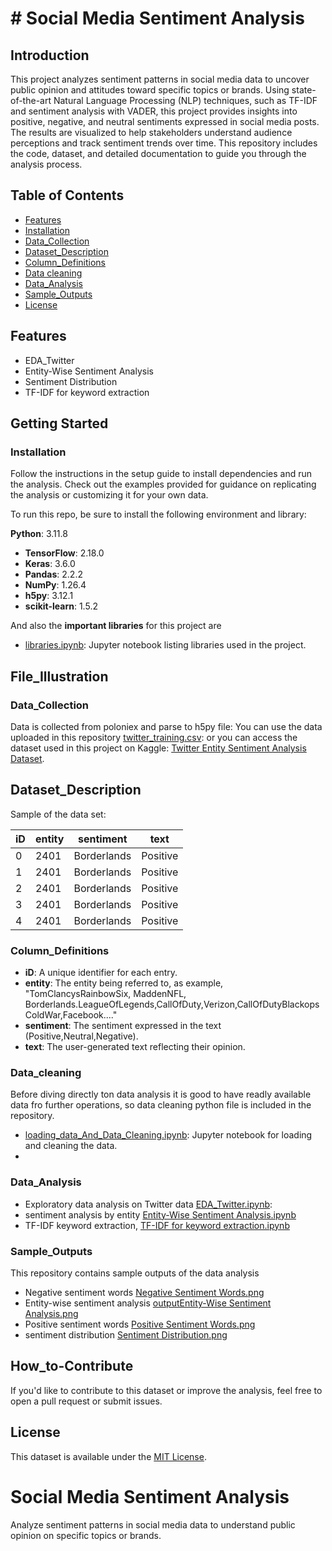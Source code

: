 
# # Social Media Sentiment Analysis
## Introduction

This project analyzes sentiment patterns in social media data to uncover public opinion and attitudes toward specific topics or brands. Using state-of-the-art Natural Language Processing (NLP) techniques, such as TF-IDF and sentiment analysis with VADER, this project provides insights into positive, negative, and neutral sentiments expressed in social media posts. The results are visualized to help stakeholders understand audience perceptions and track sentiment trends over time. This repository includes the code, dataset, and detailed documentation to guide you through the analysis process.

## Table of Contents
- [Features](#features)
- [Installation](#installation)
- [Data_Collection](#data_collection)
- [Dataset_Description](#dataset_description)
- [Column_Definitions](#column_definitions)
- [Data cleaning](#data_cleaning)
- [Data_Analysis](#data_analysis)
- [Sample_Outputs](#sample_outputs)
- [ License](#license)
  
## Features
- EDA_Twitter
- Entity-Wise Sentiment Analysis
- Sentiment Distribution
- TF-IDF for keyword extraction

## Getting Started
###  Installation
Follow the instructions in the setup guide to install dependencies and run the analysis. Check out the examples provided for guidance on replicating the analysis or customizing it for your own data.

To run this repo, be sure to install the following environment and library:

**Python**: 3.11.8
- **TensorFlow**: 2.18.0
- **Keras**: 3.6.0
- **Pandas**: 2.2.2
- **NumPy**: 1.26.4
- **h5py**: 3.12.1
- **scikit-learn**: 1.5.2

And also the **important libraries** for this project are
- [libraries.ipynb](./libraries.ipynb): Jupyter notebook listing libraries used in the project.

## File_Illustration
### Data_Collection
Data is collected from poloniex and parse to h5py file:
You can use the data uploaded in this repository [twitter_training.csv](./twitter_training.csv): or you can access the dataset used in this project on Kaggle: [Twitter Entity Sentiment Analysis Dataset](https://www.kaggle.com/datasets/jp797498e/twitter-entity-sentiment-analysis).

## Dataset_Description

Sample of the data set:

| iD  | entity       | sentiment | text                                  |
|-----|--------------|-----------|---------------------------------------|
| 0   | 2401         | Borderlands| Positive  | I'm getting Borderlands murder.       |
| 1   | 2401         | Borderlands| Positive  | I'm coming borders, I kill all.      |
| 2   | 2401         | Borderlands| Positive  | I'm getting Borderlands, kill all.   |
| 3   | 2401         | Borderlands| Positive  | I'm coming Borderlands, murder all.  |
| 4   | 2401         | Borderlands| Positive  | I'm getting Borderlands 2, murder all.|

### Column_Definitions
- **iD**: A unique identifier for each entry.
- **entity**: The entity being referred to, as example, "TomClancysRainbowSix, MaddenNFL, Borderlands.LeagueOfLegends,CallOfDuty,Verizon,CallOfDutyBlackopsColdWar,Facebook...."
- **sentiment**: The sentiment expressed in the text (Positive,Neutral,Negative).
- **text**: The user-generated text reflecting their opinion.

### Data_cleaning 
Before diving directly ton data analysis it is good to have readly available data fro further operations, so data cleaning python file is  included in the repository.
- [loading_data_And_Data_Cleaning.ipynb](./loading_data_And_Data_Cleaning.ipynb): Jupyter notebook for loading and cleaning the data.
- 
### Data_Analysis
- Exploratory data analysis on Twitter data [EDA_Twitter.ipynb](./EDA_Twitter.ipynb): 
- sentiment analysis by entity [Entity-Wise Sentiment Analysis.ipynb](./Entity-Wise%20Sentiment%20Analysis.ipynb)
- TF-IDF keyword extraction, [TF-IDF for keyword extraction.ipynb](./TF-IDF%20for%20keyword%20extraction.ipynb)

### Sample_Outputs

This repository contains sample outputs of the data analysis

- Negative sentiment words [Negative Sentiment Words.png](./Negative%20Sentiment%20Words.png)
- Entity-wise sentiment analysis [outputEntity-Wise Sentiment Analysis.png](./outputEntity-Wise%20Sentiment%20Analysis.png)
- Positive sentiment words [Positive Sentiment Words.png](./Positive%20Sentiment%20Words.png)
- sentiment distribution [Sentiment Distribution.png](./Sentiment%20Distribution.png)

## How_to-Contribute

If you'd like to contribute to this dataset or improve the analysis, feel free to open a pull request or submit issues.

## License

This dataset is available under the [MIT License](LICENSE).
 # Social Media Sentiment Analysis
   Analyze sentiment patterns in social media data to understand public opinion on specific topics or brands.
